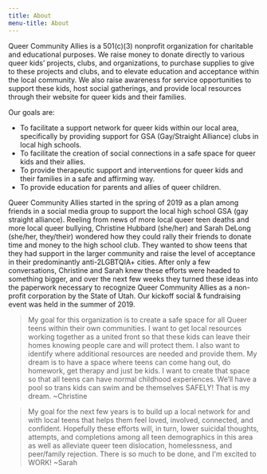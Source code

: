 ```yaml
---
title: About
menu-title: About
---
```


Queer Community Allies is a 501(c)(3) nonprofit organization for charitable and educational purposes. We raise money to donate directly to various queer kids’ projects, clubs, and organizations, to purchase supplies to give to these projects and clubs, and to elevate education and acceptance within the local community. We also raise awareness for service opportunities to support these kids, host social gatherings, and provide local resources through their website for queer kids and their families.  

Our goals are: 

- To facilitate a support network for queer kids within our local area, specifically by providing support for GSA (Gay/Straight Alliance) clubs in local high schools. 
- To facilitate the creation of social connections in a safe space for queer kids and their allies. 
- To provide therapeutic support and interventions for queer kids and their families in a safe and affirming way.
- To provide education for parents and allies of queer children. 

Queer Community Allies started in the spring of 2019 as a plan among friends in a social media group to support the local high school GSA (gay straight alliance). Reeling from news of more local queer teen deaths and more local queer bullying, Christine Hubbard (she/her) and Sarah DeLong (she/her, they/their) wondered how they could rally their friends to donate time and money to the high school club. They wanted to show teens that they had support in the larger community and raise the level of acceptance in their predominantly anti-2LGBTQIA+ cities. After only a few conversations, Christine and Sarah knew these efforts were headed to something bigger, and over the next few weeks they turned these ideas into the paperwork necessary to recognize Queer Community Allies as a non-profit corporation by the State of Utah. Our kickoff social & fundraising event was held in the summer of 2019.  

> My goal for this organization is to create a safe space for all Queer teens within their own communities. I want to get local resources working together as a united front so that these kids can leave their homes knowing people care and will protect them. I also want to identify where additional resources are needed and provide them. My dream is to have a space where teens can come hang out, do homework, get therapy and just be kids. I want to create that space so that all teens can have normal childhood experiences. We’ll have a pool so trans kids can swim and be themselves SAFELY! That is my dream. ~Christine 

> My goal for the next few years is to build up a local network for and with local teens that helps them feel loved, involved, connected, and confident. Hopefully these efforts will, in turn, lower suicidal thoughts, attempts, and completions among all teen demographics in this area as well as alleviate queer teen dislocation, homelessness, and peer/family rejection. There is so much to be done, and I'm excited to WORK! ~Sarah 

